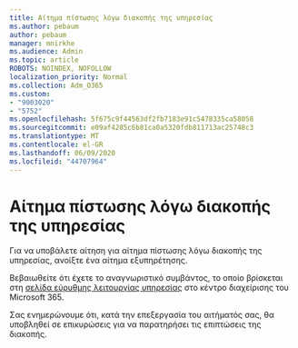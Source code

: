 ```yaml
---
title: Αίτημα πίστωσης λόγω διακοπής της υπηρεσίας
ms.author: pebaum
author: pebaum
manager: mnirkhe
ms.audience: Admin
ms.topic: article
ROBOTS: NOINDEX, NOFOLLOW
localization_priority: Normal
ms.collection: Adm_O365
ms.custom:
- "9003020"
- "5752"
ms.openlocfilehash: 5f675c9f44563df2fb7183e91c5478335ca58058
ms.sourcegitcommit: e09af4285c6b81ca0a5320fdb811713ac25748c3
ms.translationtype: MT
ms.contentlocale: el-GR
ms.lasthandoff: 06/09/2020
ms.locfileid: "44707964"
---
```

# <a name="credit-request-due-to-a-service-outage"></a>Αίτημα πίστωσης λόγω διακοπής της υπηρεσίας

Για να υποβάλετε αίτηση για αίτημα πίστωσης λόγω διακοπής της υπηρεσίας, ανοίξτε ένα αίτημα εξυπηρέτησης.

Βεβαιωθείτε ότι έχετε το αναγνωριστικό συμβάντος, το οποίο βρίσκεται στη [σελίδα εύρυθμης λειτουργίας υπηρεσίας](https://docs.microsoft.com/office365/enterprise/view-service-health) στο κέντρο διαχείρισης του Microsoft 365.

Σας ενημερώνουμε ότι, κατά την επεξεργασία του αιτήματός σας, θα υποβληθεί σε επικυρώσεις για να παρατηρήσει τις επιπτώσεις της διακοπής.
